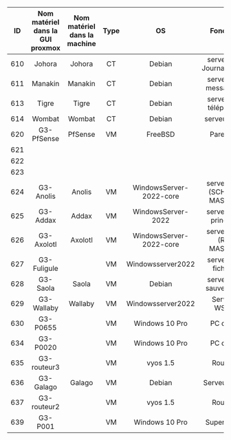 | ID | Nom matériel dans la GUI proxmox | Nom matériel dans la machine | Type | OS | Fonction | Carte Réseau | IP | Nombre de disques | Taille Totale (en GO) | Espace libre (en GO) | Espace libre (en %) | RAM totale (en GO) | RAM utilisée (en %) | 
| :--: | :--: | :--: |:--: | :--: | :--: |:--: | :--: | :--: | :--: | :--: | :--: | :--: | :--: |
| 610 | Johora | Johora  | CT| Debian | serveur de Journalisation | 625 | 172.24.255.10/24 | 1 | 31.20 | 1.6 | 5.18 |8 | 66.86  |  
| 611| Manakin | Manakin | CT|  Debian| serveur de messagerie |625|172.24.255.7/24 | 1 | 15.58 | 10.5 | 68 | 4 | 58.75 |  
 | 613 | Tigre | Tigre |CT | Debian |  serveur de téléphonie| 625 |172.24.255.11/24| 1 |9.75  | 2 |20.53  | 2 |  30|  
| 614 | Wombat | Wombat | CT |  Debian| serveur web | 625 |172.24.254.1/24|  1|  7.78|  6.63|  87.25| 1 |  5.67|  
|  620|  G3-PfSense | PfSense | VM| FreeBSD | Pare-feu| 1,625,640 |10.0.0.2/30,172.24.50.2/30, 172.24.254.254/24 | 1 | 7.4 | 6.5 |88  |  2|  45.32|  
| 621 |  |  | |  |  |  |  |  |  |  |  |  |  |  
| 622 |  |  | |  |  |  |  |  |  |  |  |  |  |  
| 623 |  |  | |  |  |  |  |  |  |  |  |  |  |  
| 624 |G3-Anolis  |Anolis  |VM | WindowsServer-2022-core | serveur AD (SCHEMA MASTER)|625  |  172.24.255.3/24  | 1 |  32|  |  | 2 |49.15|
| 625 |G3-Addax  |Addax  |VM |WindowsServer-2022|serveur AD principal|  625  |172.24.255.2/24 | 1 | 32 |  | |2  |39.21  |
|  626| G3-Axolotl |Axolotl  |VM |  WindowsServer-2022-core  |serveur AD (RID MASTER)  |625|172.24.255.1/24 | 1 | 32 |  |  |  2|64.17  |
|627 | G3-Fuligule |  |VM |Windowsserver2022|  serveur de fichiers| 625 |172.24.255.8/24 | 1 | 32 |  |  |  4| 59.25 |  
| 628 |G3-Saola  |Saola  |VM |Debian  |serveur de sauvegarde  |625  |172.24.255.4/24 | 1 |32  |26  | 89 |  4| 39 |  
|  629| G3-Wallaby | Wallaby |VM | Windowsserver2022 | Serveur WSUS | 625 |172.24.255.4/24| 1 | 32 |  |  | 4 |  60.86|  
| 630 |G3-P0655  |  | VM| Windows 10 Pro | PC client |625  |  172.24.2.50   |1  |50  | 5 |10  | 8 | 90.93 |
| 634 | G3-P0020 |  |VM |Windows 10 Pro| PC client |  625|172.24.16.50 | 1 |50  |  |  |  |  |  
| 635 | G3-routeur3||VM|vyos 1.5 |Routeur |  |  |  |  |  |  |  |  |  2| 17.5 |  
|636 | G3-Galago|Galago |VM |Debian |Serveur GLPI|625 | 172.24.255.6/24 | 1|31 | 26|88 | 2|41.74|
|637 | G3-routeur2| |VM |vyos 1.5 |Routeur | | | | | | | 2|18.3 |
|639 | G3-P001| |VM |Windows 10 Pro| Supervision |625 | 172.24.16.252 | | | ||8|90.5 |
